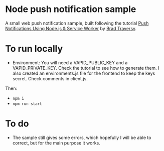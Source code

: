 # Node push notification sample

A small web push notification sample, built following the tutorial [Push Notifications Using Node.js & Service Worker](https://www.youtube.com/watch?v=HlYFW2zaYQM) by [Brad Traversy](https://github.com/bradtraversy).

# To run locally

- Environment: You will need a VAPID_PUBLIC_KEY and a VAPID_PRIVATE_KEY. Check the tutorial to see how to generate them. I also created an environments.js file for the frontend to keep the keys secret. Check comments in client.js.

Then:

- `npm i`
- `npm run start`

# To do

- The sample still gives some errors, which hopefully I will be able to correct, but for the main purpose it works.
